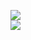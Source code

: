 [![](https://img.shields.io/badge/Made%20With-Github%20Spray-lightgrey.svg?style=for-the-badge&logo=github)](https://github.com/Annihil/github-spray#5850)  
[![](https://i.imgur.com/2DrTn0Z.gif)](https://github.com/Annihil/github-spray)
